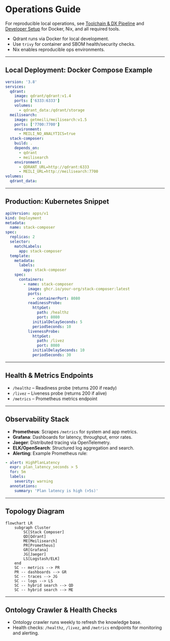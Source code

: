 # Operations Guide

For reproducible local operations, see [Toolchain & DX Pipeline](../toolchain.md) and [Developer Setup](../../developer-extensibility-docs/dev-setup.md) for Docker, Nix, and all required tools.

- Qdrant runs via Docker for local development.
- Use `trivy` for container and SBOM health/security checks.
- Nix enables reproducible ops environments.

---

## Local Deployment: Docker Compose Example

```yaml
version: '3.8'
services:
  qdrant:
    image: qdrant/qdrant:v1.4
    ports: ['6333:6333']
    volumes:
      - qdrant_data:/qdrant/storage
  meilisearch:
    image: getmeili/meilisearch:v1.5
    ports: ['7700:7700']
    environment:
      - MEILI_NO_ANALYTICS=true
  stack-composer:
    build: .
    depends_on:
      - qdrant
      - meilisearch
    environment:
      - QDRANT_URL=http://qdrant:6333
      - MEILI_URL=http://meilisearch:7700
volumes:
  qdrant_data:
```

---

## Production: Kubernetes Snippet

```yaml
apiVersion: apps/v1
kind: Deployment
metadata:
  name: stack-composer
spec:
  replicas: 2
  selector:
    matchLabels:
      app: stack-composer
  template:
    metadata:
      labels:
        app: stack-composer
    spec:
      containers:
        - name: stack-composer
          image: ghcr.io/your-org/stack-composer:latest
          ports:
            - containerPort: 8080
          readinessProbe:
            httpGet:
              path: /healthz
              port: 8080
            initialDelaySeconds: 5
            periodSeconds: 10
          livenessProbe:
            httpGet:
              path: /livez
              port: 8080
            initialDelaySeconds: 10
            periodSeconds: 30
```

---

## Health & Metrics Endpoints

- `/healthz` – Readiness probe (returns 200 if ready)
- `/livez` – Liveness probe (returns 200 if alive)
- `/metrics` – Prometheus metrics endpoint

---

## Observability Stack

- **Prometheus**: Scrapes `/metrics` for system and app metrics.
- **Grafana**: Dashboards for latency, throughput, error rates.
- **Jaeger**: Distributed tracing via OpenTelemetry.
- **ELK/OpenSearch**: Structured log aggregation and search.
- **Alerting**: Example Prometheus rule:

```yaml
- alert: HighPlanLatency
  expr: plan_latency_seconds > 5
  for: 5m
  labels:
    severity: warning
  annotations:
    summary: 'Plan latency is high (>5s)'
```

---

## Topology Diagram

```mermaid
flowchart LR
    subgraph Cluster
        SC[Stack Composer]
        QD[Qdrant]
        ME[Meilisearch]
        PR[Prometheus]
        GR[Grafana]
        JG[Jaeger]
        LS[Logstash/ELK]
    end
    SC -- metrics --> PR
    PR -- dashboards --> GR
    SC -- traces --> JG
    SC -- logs --> LS
    SC -- hybrid search --> QD
    SC -- hybrid search --> ME
```

---

## Ontology Crawler & Health Checks

- Ontology crawler runs weekly to refresh the knowledge base.
- Health checks: `/healthz`, `/livez`, and `/metrics` endpoints for monitoring and alerting.
